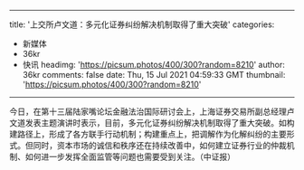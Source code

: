 
---
title: '上交所卢文道：多元化证券纠纷解决机制取得了重大突破'
categories: 
 - 新媒体
 - 36kr
 - 快讯
headimg: 'https://picsum.photos/400/300?random=8210'
author: 36kr
comments: false
date: Thu, 15 Jul 2021 04:59:33 GMT
thumbnail: 'https://picsum.photos/400/300?random=8210'
---

<div>   
今日，在第十三届陆家嘴论坛金融法治国际研讨会上，上海证券交易所副总经理卢文道发表主题演讲时表示，目前，多元化证券纠纷解决机制取得了重大突破。如构建路径上，形成了各方联手行动机制；构建重点上，把调解作为化解纠纷的主要形式。但同时，资本市场的诚信和秩序还在持续改善中，如何建立证券行业的仲裁机制、如何进一步发挥全面监管等问题也需要受到关注。（中证报）  
</div>
            